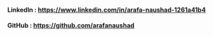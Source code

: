 #### LinkedIn : https://www.linkedin.com/in/arafa-naushad-1261a41b4
#### GitHub : https://github.com/arafanaushad
